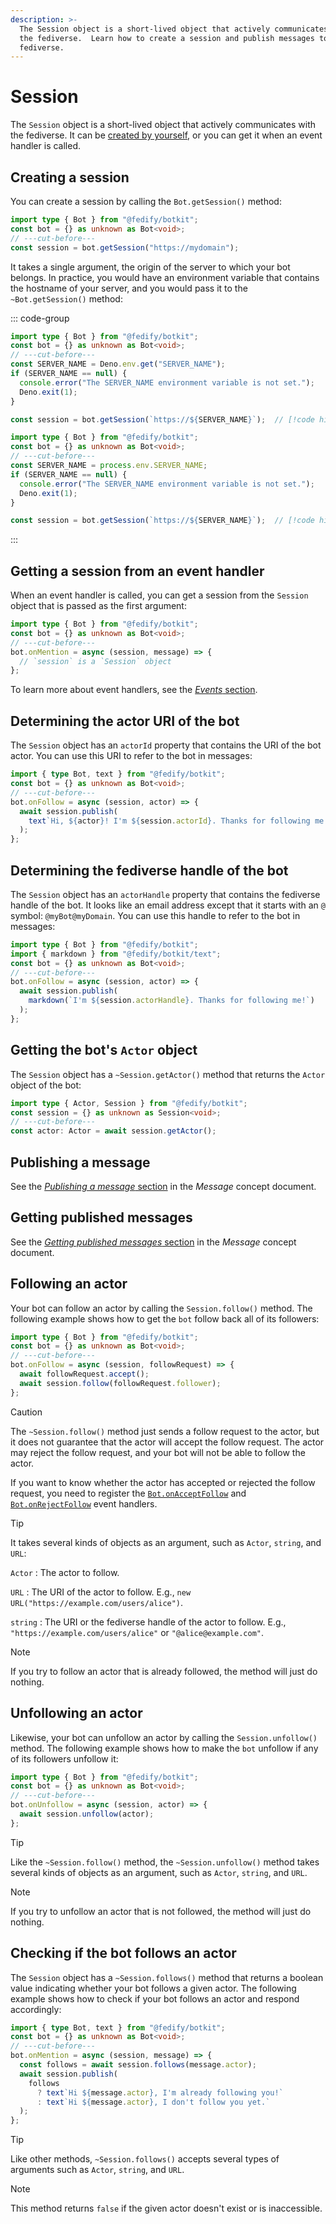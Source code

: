 ```yaml
---
description: >-
  The Session object is a short-lived object that actively communicates with
  the fediverse.  Learn how to create a session and publish messages to the
  fediverse.
---
```


Session
=======

The `Session` object is a short-lived object that actively communicates with
the fediverse.  It can be [created by yourself](#creating-a-session),
or you can get it when an event handler is called.


Creating a session
------------------

You can create a session by calling the `Bot.getSession()` method:

~~~~ typescript twoslash
import type { Bot } from "@fedify/botkit";
const bot = {} as unknown as Bot<void>;
// ---cut-before---
const session = bot.getSession("https://mydomain");
~~~~

It takes a single argument, the origin of the server to which your bot belongs.
In practice, you would have an environment variable that contains the hostname
of your server, and you would pass it to the `~Bot.getSession()` method:

::: code-group

~~~~ typescript [Deno] twoslash
import type { Bot } from "@fedify/botkit";
const bot = {} as unknown as Bot<void>;
// ---cut-before---
const SERVER_NAME = Deno.env.get("SERVER_NAME");
if (SERVER_NAME == null) {
  console.error("The SERVER_NAME environment variable is not set.");
  Deno.exit(1);
}

const session = bot.getSession(`https://${SERVER_NAME}`);  // [!code highlight]
~~~~

~~~~ typescript [Node.js] twoslash
import type { Bot } from "@fedify/botkit";
const bot = {} as unknown as Bot<void>;
// ---cut-before---
const SERVER_NAME = process.env.SERVER_NAME;
if (SERVER_NAME == null) {
  console.error("The SERVER_NAME environment variable is not set.");
  Deno.exit(1);
}

const session = bot.getSession(`https://${SERVER_NAME}`);  // [!code highlight]
~~~~

:::


Getting a session from an event handler
---------------------------------------

When an event handler is called, you can get a session from the `Session`
object that is passed as the first argument:

~~~~ typescript twoslash
import type { Bot } from "@fedify/botkit";
const bot = {} as unknown as Bot<void>;
// ---cut-before---
bot.onMention = async (session, message) => {
  // `session` is a `Session` object
};
~~~~

To learn more about event handlers, see the [*Events* section](./events.md).


Determining the actor URI of the bot
------------------------------------

The `Session` object has an `actorId` property that contains the URI of the bot
actor.  You can use this URI to refer to the bot in messages:

~~~~ typescript twoslash
import { type Bot, text } from "@fedify/botkit";
const bot = {} as unknown as Bot<void>;
// ---cut-before---
bot.onFollow = async (session, actor) => {
  await session.publish(
    text`Hi, ${actor}! I'm ${session.actorId}. Thanks for following me!`
  );
};
~~~~


Determining the fediverse handle of the bot
-------------------------------------------

The `Session` object has an `actorHandle` property that contains the fediverse
handle of the bot.  It looks like an email address except that it starts with
an `@` symbol: `@myBot@myDomain`.  You can use this handle to refer to the bot
in messages:

~~~~ typescript twoslash
import type { Bot } from "@fedify/botkit";
import { markdown } from "@fedify/botkit/text";
const bot = {} as unknown as Bot<void>;
// ---cut-before---
bot.onFollow = async (session, actor) => {
  await session.publish(
    markdown(`I'm ${session.actorHandle}. Thanks for following me!`)
  );
};
~~~~


Getting the bot's `Actor` object
--------------------------------

The `Session` object has a `~Session.getActor()` method that returns the `Actor`
object of the bot:

~~~~ typescript twoslash
import type { Actor, Session } from "@fedify/botkit";
const session = {} as unknown as Session<void>;
// ---cut-before---
const actor: Actor = await session.getActor();
~~~~


Publishing a message
--------------------

See the [*Publishing a message* section](./message.md#publishing-a-message)
in the *Message* concept document.


Getting published messages
----------------------

See the [*Getting published messages*
section](./message.md#getting-published-messages) in the *Message* concept
document.


Following an actor
------------------

Your bot can follow an actor by calling the `Session.follow()` method.
The following example shows how to get the `bot` follow back all of its
followers:

~~~~ typescript twoslash
import type { Bot } from "@fedify/botkit";
const bot = {} as unknown as Bot<void>;
// ---cut-before---
bot.onFollow = async (session, followRequest) => {
  await followRequest.accept();
  await session.follow(followRequest.follower);
};
~~~~

> [!CAUTION]
> The `~Session.follow()` method just sends a follow request to the actor,
> but it does not guarantee that the actor will accept the follow request.
> The actor may reject the follow request, and your bot will not be able to
> follow the actor.
>
> If you want to know whether the actor has accepted or rejected the follow
> request, you need to register
> the [`Bot.onAcceptFollow`](./events.md#accept-follow) and
> [`Bot.onRejectFollow`](./events.md#reject-follow) event handlers.

> [!TIP]
> It takes several kinds of objects as an argument, such as `Actor`, `string`,
> and `URL`:
>
> `Actor`
> :   The actor to follow.
>
> `URL`
> :   The URI of the actor to follow.
>     E.g., `new URL("https://example.com/users/alice")`.
>
> `string`
> :   The URI or the fediverse handle of the actor to follow.
>     E.g., `"https://example.com/users/alice"` or `"@alice@example.com"`.

> [!NOTE]
> If you try to follow an actor that is already followed, the method will just
> do nothing.


Unfollowing an actor
--------------------

Likewise, your bot can unfollow an actor by calling the `Session.unfollow()`
method.  The following example shows how to make the `bot` unfollow if any of
its followers unfollow it:

~~~~ typescript twoslash
import type { Bot } from "@fedify/botkit";
const bot = {} as unknown as Bot<void>;
// ---cut-before---
bot.onUnfollow = async (session, actor) => {
  await session.unfollow(actor);
};
~~~~

> [!TIP]
> Like the `~Session.follow()` method, the `~Session.unfollow()` method takes
> several kinds of objects as an argument, such as `Actor`, `string`, and `URL`.

> [!NOTE]
> If you try to unfollow an actor that is not followed, the method will just
> do nothing.


Checking if the bot follows an actor
------------------------------------

The `Session` object has a `~Session.follows()` method that returns a boolean
value indicating whether your bot follows a given actor.  The following example
shows how to check if your bot follows an actor and respond accordingly:

~~~~ typescript twoslash
import { type Bot, text } from "@fedify/botkit";
const bot = {} as unknown as Bot<void>;
// ---cut-before---
bot.onMention = async (session, message) => {
  const follows = await session.follows(message.actor);
  await session.publish(
    follows
      ? text`Hi ${message.actor}, I'm already following you!`
      : text`Hi ${message.actor}, I don't follow you yet.`
  );
};
~~~~

> [!TIP]
> Like other methods, `~Session.follows()` accepts several types of arguments
> such as `Actor`, `string`, and `URL`.

> [!NOTE]
> This method returns `false` if the given actor doesn't exist or is
> inaccessible.
